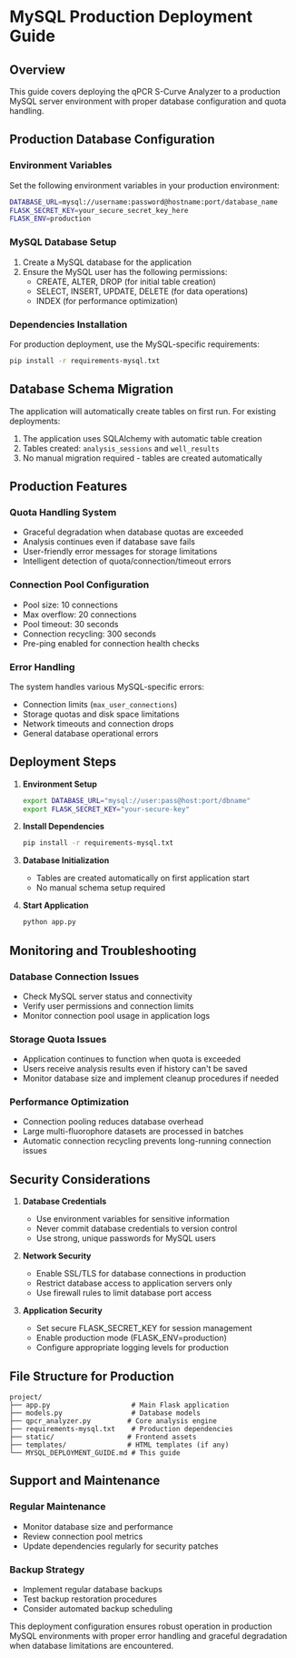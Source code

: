 # MySQL Production Deployment Guide

## Overview
This guide covers deploying the qPCR S-Curve Analyzer to a production MySQL server environment with proper database configuration and quota handling.

## Production Database Configuration

### Environment Variables
Set the following environment variables in your production environment:

```bash
DATABASE_URL=mysql://username:password@hostname:port/database_name
FLASK_SECRET_KEY=your_secure_secret_key_here
FLASK_ENV=production
```

### MySQL Database Setup
1. Create a MySQL database for the application
2. Ensure the MySQL user has the following permissions:
   - CREATE, ALTER, DROP (for initial table creation)
   - SELECT, INSERT, UPDATE, DELETE (for data operations)
   - INDEX (for performance optimization)

### Dependencies Installation
For production deployment, use the MySQL-specific requirements:

```bash
pip install -r requirements-mysql.txt
```

## Database Schema Migration
The application will automatically create tables on first run. For existing deployments:

1. The application uses SQLAlchemy with automatic table creation
2. Tables created: `analysis_sessions` and `well_results`
3. No manual migration required - tables are created automatically

## Production Features

### Quota Handling System
- Graceful degradation when database quotas are exceeded
- Analysis continues even if database save fails
- User-friendly error messages for storage limitations
- Intelligent detection of quota/connection/timeout errors

### Connection Pool Configuration
- Pool size: 10 connections
- Max overflow: 20 connections
- Pool timeout: 30 seconds
- Connection recycling: 300 seconds
- Pre-ping enabled for connection health checks

### Error Handling
The system handles various MySQL-specific errors:
- Connection limits (`max_user_connections`)
- Storage quotas and disk space limitations
- Network timeouts and connection drops
- General database operational errors

## Deployment Steps

1. **Environment Setup**
   ```bash
   export DATABASE_URL="mysql://user:pass@host:port/dbname"
   export FLASK_SECRET_KEY="your-secure-key"
   ```

2. **Install Dependencies**
   ```bash
   pip install -r requirements-mysql.txt
   ```

3. **Database Initialization**
   - Tables are created automatically on first application start
   - No manual schema setup required

4. **Start Application**
   ```bash
   python app.py
   ```

## Monitoring and Troubleshooting

### Database Connection Issues
- Check MySQL server status and connectivity
- Verify user permissions and connection limits
- Monitor connection pool usage in application logs

### Storage Quota Issues
- Application continues to function when quota is exceeded
- Users receive analysis results even if history can't be saved
- Monitor database size and implement cleanup procedures if needed

### Performance Optimization
- Connection pooling reduces database overhead
- Large multi-fluorophore datasets are processed in batches
- Automatic connection recycling prevents long-running connection issues

## Security Considerations

1. **Database Credentials**
   - Use environment variables for sensitive information
   - Never commit database credentials to version control
   - Use strong, unique passwords for MySQL users

2. **Network Security**
   - Enable SSL/TLS for database connections in production
   - Restrict database access to application servers only
   - Use firewall rules to limit database port access

3. **Application Security**
   - Set secure FLASK_SECRET_KEY for session management
   - Enable production mode (FLASK_ENV=production)
   - Configure appropriate logging levels for production

## File Structure for Production
```
project/
├── app.py                    # Main Flask application
├── models.py                 # Database models
├── qpcr_analyzer.py         # Core analysis engine
├── requirements-mysql.txt    # Production dependencies
├── static/                  # Frontend assets
├── templates/               # HTML templates (if any)
└── MYSQL_DEPLOYMENT_GUIDE.md # This guide
```

## Support and Maintenance

### Regular Maintenance
- Monitor database size and performance
- Review connection pool metrics
- Update dependencies regularly for security patches

### Backup Strategy
- Implement regular database backups
- Test backup restoration procedures
- Consider automated backup scheduling

This deployment configuration ensures robust operation in production MySQL environments with proper error handling and graceful degradation when database limitations are encountered.